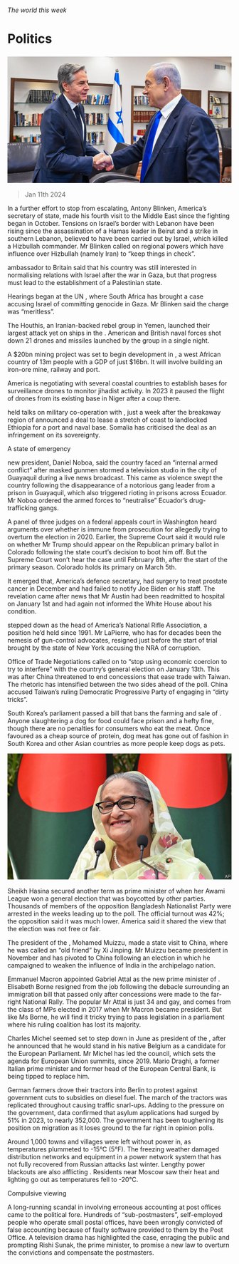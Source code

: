 ###### The world this week

# Politics 

#####  

![image](images/20240113_WWP001.jpg) 

> Jan 11th 2024 

In a further effort to stop  from escalating, Antony Blinken, America’s secretary of state, made his fourth visit to the Middle East since the fighting began in October. Tensions on Israel’s border with Lebanon have been rising since the assassination of a Hamas leader in Beirut and a strike in southern Lebanon, believed to have been carried out by Israel, which killed a Hizbullah commander. Mr Blinken called on regional powers which have influence over Hizbullah (namely Iran) to “keep things in check”.

 ambassador to Britain said that his country was still interested in normalising relations with Israel after the war in Gaza, but that progress must lead to the establishment of a Palestinian state.

Hearings began at the UN , where South Africa has brought a case accusing Israel of committing genocide in Gaza. Mr Blinken said the charge was “meritless”. 

The Houthis, an Iranian-backed rebel group in Yemen, launched their largest attack yet on ships in the . American and British naval forces shot down 21 drones and missiles launched by the group in a single night. 

A $20bn mining project was set to begin development in , a west African country of 13m people with a GDP of just $16bn. It will involve building an iron-ore mine, railway and port.

America is negotiating with several coastal  countries to establish bases for surveillance drones to monitor jihadist activity. In 2023 it paused the flight of drones from its existing base in Niger after a coup there. 

 held talks on military co-operation with , just a week after the breakaway region of  announced a deal to lease a stretch of coast to landlocked Ethiopia for a port and naval base. Somalia has criticised the deal as an infringement on its sovereignty.

A state of emergency

 new president, Daniel Noboa, said the country faced an “internal armed conflict” after masked gunmen stormed a television studio in the city of Guayaquil during a live news broadcast. This came as violence swept the country following the disappearance of a notorious gang leader from a prison in Guayaquil, which also triggered rioting in prisons across Ecuador. Mr Noboa ordered the armed forces to “neutralise” Ecuador’s drug-trafficking gangs. 

A panel of three judges on a federal appeals court in Washington heard arguments over whether  is immune from prosecution for allegedly trying to overturn the election in 2020. Earlier, the Supreme Court said it would rule on whether Mr Trump should appear on the Republican primary ballot in Colorado following the state court’s decision to boot him off. But the Supreme Court won’t hear the case until February 8th, after the start of the primary season. Colorado holds its primary on March 5th. 

It emerged that, America’s defence secretary, had surgery to treat prostate cancer in December and had failed to notify Joe Biden or his staff. The revelation came after news that Mr Austin had been readmitted to hospital on January 1st and had again not informed the White House about his condition. 

 stepped down as the head of America’s National Rifle Association, a position he’d held since 1991. Mr LaPierre, who has for decades been the nemesis of gun-control advocates, resigned just before the start of trial brought by the state of New York accusing the NRA of corruption.

 Office of Trade Negotiations called on  to “stop using economic coercion to try to interfere” with the country’s general election on January 13th. This was after China threatened to end concessions that ease trade with Taiwan. The rhetoric has intensified between the two sides ahead of the poll. China accused Taiwan’s ruling Democratic Progressive Party of engaging in “dirty tricks”. 

South Korea’s parliament passed a bill that bans the farming and sale of . Anyone slaughtering a dog for food could face prison and a hefty fine, though there are no penalties for consumers who eat the meat. Once favoured as a cheap source of protein, dog meat has gone out of fashion in South Korea and other Asian countries as more people keep dogs as pets. 

![image](images/20240113_WWP002.jpg) 


Sheikh Hasina secured another term as prime minister of  when her Awami League won a general election that was boycotted by other parties. Thousands of members of the opposition Bangladesh Nationalist Party were arrested in the weeks leading up to the poll. The official turnout was 42%; the opposition said it was much lower. America said it shared the view that the election was not free or fair.

The president of the , Mohamed Muizzu, made a state visit to China, where he was called an “old friend” by Xi Jinping. Mr Muizzu became president in November and has pivoted to China following an election in which he campaigned to weaken the influence of India in the archipelago nation. 

Emmanuel Macron appointed Gabriel Attal as the new prime minister of . Elisabeth Borne resigned from the job following the debacle surrounding an immigration bill that passed only after concessions were made to the far-right National Rally. The popular Mr Attal is just 34 and gay, and comes from the class of MPs elected in 2017 when Mr Macron became president. But like Ms Borne, he will find it tricky trying to pass legislation in a parliament where his ruling coalition has lost its majority.

Charles Michel seemed set to step down in June as president of the , after he announced that he would stand in his native Belgium as a candidate for the European Parliament. Mr Michel has led the council, which sets the agenda for European Union summits, since 2019. Mario Draghi, a former Italian prime minister and former head of the European Central Bank, is being tipped to replace him. 

German farmers drove their tractors into Berlin to protest against government cuts to subsidies on diesel fuel. The march of the tractors was replicated throughout  causing traffic snarl-ups. Adding to the pressure on the government, data confirmed that asylum applications had surged by 51% in 2023, to nearly 352,000. The government has been toughening its position on migration as it loses ground to the far right in opinion polls. 

Around 1,000 towns and villages were left without power in, as temperatures plummeted to -15°C (5°F). The freezing weather damaged distribution networks and equipment in a power network system that has not fully recovered from Russian attacks last winter. Lengthy power blackouts are also afflicting . Residents near Moscow saw their heat and lighting go out as temperatures fell to -20°C. 

Compulsive viewing

A long-running scandal in  involving erroneous accounting at post offices came to the political fore. Hundreds of “sub-postmasters”, self-employed people who operate small postal offices, have been wrongly convicted of false accounting because of faulty software provided to them by the Post Office. A television drama has highlighted the case, enraging the public and prompting Rishi Sunak, the prime minister, to promise a new law to overturn the convictions and compensate the postmasters. 


